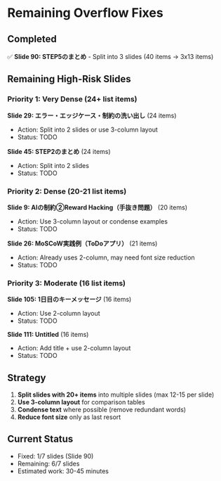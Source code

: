 # Remaining Overflow Fixes

## Completed
✅ **Slide 90: STEP5のまとめ** - Split into 3 slides (40 items → 3x13 items)

## Remaining High-Risk Slides

### Priority 1: Very Dense (24+ list items)

**Slide 29: エラー・エッジケース・制約の洗い出し** (24 items)
- Action: Split into 2 slides or use 3-column layout
- Status: TODO

**Slide 45: STEP2のまとめ** (24 items)
- Action: Split into 2 slides
- Status: TODO

### Priority 2: Dense (20-21 list items)

**Slide 9: AIの制約②Reward Hacking（手抜き問題）** (20 items)
- Action: Use 3-column layout or condense examples
- Status: TODO

**Slide 26: MoSCoW実践例（ToDoアプリ）** (21 items)
- Action: Already uses 2-column, may need font size reduction
- Status: TODO

### Priority 3: Moderate (16 list items)

**Slide 105: 1日目のキーメッセージ** (16 items)
- Action: Use 2-column layout
- Status: TODO

**Slide 111: Untitled** (16 items)
- Action: Add title + use 2-column layout
- Status: TODO

## Strategy

1. **Split slides with 20+ items** into multiple slides (max 12-15 per slide)
2. **Use 3-column layout** for comparison tables
3. **Condense text** where possible (remove redundant words)
4. **Reduce font size** only as last resort

## Current Status

- Fixed: 1/7 slides (Slide 90)
- Remaining: 6/7 slides
- Estimated work: 30-45 minutes

